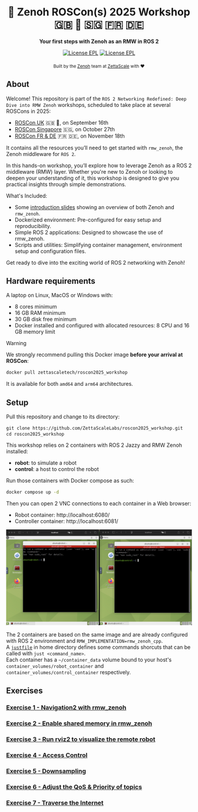 <div align="center">

  <h1>🐲 Zenoh ROSCon(s) 2025 Workshop 🇬🇧 🏴󠁧󠁢󠁳󠁣󠁴󠁿 🇸🇬 🇫🇷 🇩🇪 </h1>

  <p>
    <strong> Your first steps with Zenoh as an RMW in ROS 2 </strong>
  </p>

  <p>
    <a href="https://choosealicense.com/licenses/epl-2.0/"><img alt="License EPL" src="https://img.shields.io/badge/License-EPL%202.0-blue"/></a>
    <a href="https://opensource.org/licenses/Apache-2.0"><img alt="License EPL" src="https://img.shields.io/badge/License-Apache%202.0-blue.svg"/></a>
  </p>

<sub>Built by the <a href="https://zenoh.io">Zenoh</a> team at <a href="https://www.zettascale.tech">ZettaScale</a> with ❤️</sub>
</div>

## About

Welcome! This repository is part of the `ROS 2 Networking Redefined: Deep Dive into RMW Zenoh` workshops, scheduled to take place at several ROSCons in 2025:

* [ROSCon UK](https://roscon.org.uk/2025/) 🇬🇧 🏴󠁧󠁢󠁳󠁣󠁴󠁿, on September 16th
* [ROSCon Singapore](https://roscon.ros.org/2025/) 🇸🇬, on October 27th
* [ROSCon FR & DE](https://roscon.ros.org/fr/2025/) 🇫🇷 🇩🇪, on November 18th

It contains all the resources you’ll need to get started with `rmw_zenoh`, the Zenoh middleware for `ROS 2`.

In this hands-on workshop, you’ll explore how to leverage Zenoh as a ROS 2 middleware (RMW) layer. Whether you're new to Zenoh or looking to deepen your understanding of it, this workshop is designed to give you practical insights through simple demonstrations.

What's Included:

* Some [introduction slides](Introduction_slides.pdf) showing an overview of both Zenoh and `rmw_zenoh`.
* Dockerized environment: Pre-configured for easy setup and reproducibility.
* Simple ROS 2 applications: Designed to showcase the use of rmw_zenoh.
* Scripts and utilities: Simplifying container management, environment setup and configuration files.

Get ready to dive into the exciting world of ROS 2 networking with Zenoh!

## Hardware requirements

A laptop on Linux, MacOS or Windows with:

* 8 cores minimum
* 16 GB RAM minimum
* 30 GB disk free minimum
* Docker installed and configured with allocated resources: 8 CPU and 16 GB memory limit

> [!warning]
>
> We strongly recommend pulling this Docker image **before your arrival at ROSCon**:
> ```bash
> docker pull zettascaletech/roscon2025_workshop
> ```
> It is available for both `amd64` and `arm64` architectures.

## Setup

Pull this repository and change to its directory:

```log
git clone https://github.com/ZettaScaleLabs/roscon2025_workshop.git
cd roscon2025_workshop
```

This workshop relies on 2 containers with ROS 2 Jazzy and RMW Zenoh installed:

* **robot**: to simulate a robot
* **control**: a host to control the robot

Run those containers with Docker compose as such:

```bash
docker compose up -d
```

Then you can open 2 VNC connections to each container in a Web browser:

* Robot container: http://localhost:6080/
* Controller container: http://localhost:6081/

![Initial setup with 2 browsers](exercises/images/initial_setup.png)

The 2 containers are based on the same image and are already configured with ROS 2 environment and `RMW_IMPLEMENTATION=rmw_zenoh_cpp`.  
A [`justfile`](docker/justfile) in home directory defines some commands shorcuts that can be called with `just <command_name>`.  
Each container has a `~/container_data` volume bound to your host's `container_volumes/robot_container` and `container_volumes/control_container` respectively.


## Exercises

### [Exercise 1 - Navigation2 with rmw_zenoh](exercises/ex-1.md)

### [Exercise 2 - Enable shared memory in rmw_zenoh](exercises/ex-2.md)

### [Exercise 3 - Run rviz2 to visualize the remote robot](exercises/ex-3.md)

### [Exercise 4 - Access Control](exercises/ex-4.md)

### [Exercise 5 - Downsampling](exercises/ex-5.md)

### [Exercise 6 - Adjust the QoS & Priority of topics](exercises/ex-6.md)

### [Exercise 7 - Traverse the Internet](exercises/ex-7.md)
